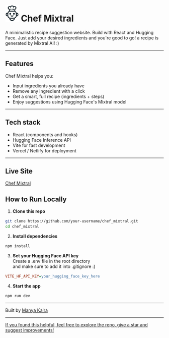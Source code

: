 #  ![Banner](public/chef-claude-icon.png) Chef Mixtral
A minimalistic recipe suggestion website. Build with React and Hugging Face. Just add your desired ingredients and you're good to go! a recipe is generated by Mixtral AI! :)

---

##  Features

Chef Mixtral helps you:
- Input ingredients you already have
- Remove any ingredient with a click
- Get a smart, full recipe (ingredients + steps)
- Enjoy suggestions using Hugging Face's Mixtral model

---

## Tech stack

- React (components and hooks)
- Hugging Face Inference API
- Vite for fast development
- Vercel / Netlify for deployment

---
## Live Site
[Chef Mixtral](https://chef-mixtral.vercel.app/)


##  How to Run Locally

1. **Clone this repo**
```bash
git clone https://github.com/your-username/chef_mixtral.git
cd chef_mixtral
```
2. **Install dependencies**
```bash
npm install
```
3. **Set your Hugging Face API key**
  <br> Create a .env file in the root directory <br> and make sure to add it into .gitignore :)
```ini
VITE_HF_API_KEY=your_hugging_face_key_here
```
4. **Start the app**
```bash
npm run dev
```

---

Built by [Manya Kalra](https://github.com/ziennaa)

---

<u>If you found this helpful, feel free to explore the repo, give a star and suggest improvements!</u>


